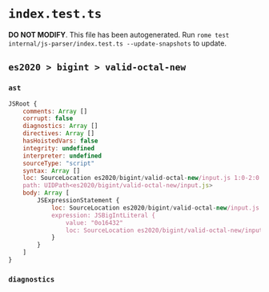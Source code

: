 # `index.test.ts`

**DO NOT MODIFY**. This file has been autogenerated. Run `rome test internal/js-parser/index.test.ts --update-snapshots` to update.

## `es2020 > bigint > valid-octal-new`

### `ast`

```javascript
JSRoot {
	comments: Array []
	corrupt: false
	diagnostics: Array []
	directives: Array []
	hasHoistedVars: false
	integrity: undefined
	interpreter: undefined
	sourceType: "script"
	syntax: Array []
	loc: SourceLocation es2020/bigint/valid-octal-new/input.js 1:0-2:0
	path: UIDPath<es2020/bigint/valid-octal-new/input.js>
	body: Array [
		JSExpressionStatement {
			loc: SourceLocation es2020/bigint/valid-octal-new/input.js 1:0-1:8
			expression: JSBigIntLiteral {
				value: "0o16432"
				loc: SourceLocation es2020/bigint/valid-octal-new/input.js 1:0-1:8
			}
		}
	]
}
```

### `diagnostics`

```

```
